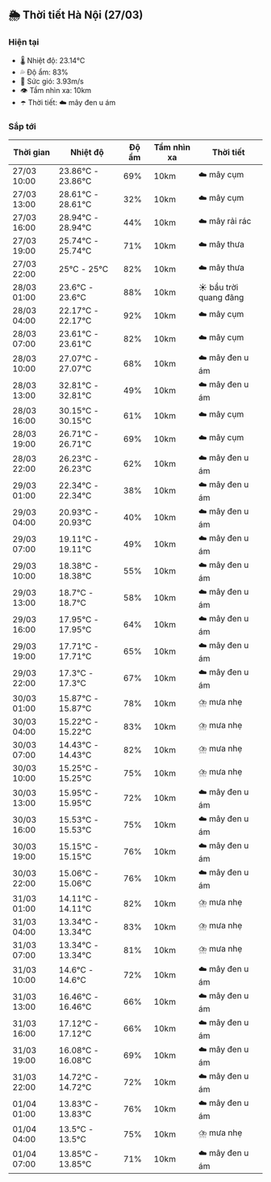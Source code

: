 ## 🌦️ Thời tiết Hà Nội (27/03)

### Hiện tại

- 🌡️ Nhiệt độ: 23.14℃
- 💦 Độ ẩm: 83%
- 💨 Sức gió: 3.93m/s
- 👁️ Tầm nhìn xa: 10km
- ☂️ Thời tiết: ☁️ mây đen u ám

### Sắp tới

| Thời gian | Nhiệt độ | Độ ẩm | Tầm nhìn xa | Thời tiết |
| --- | --- | --- | --- | --- |
| 27/03 10:00 | 23.86℃ - 23.86℃ | 69% | 10km | ☁️ mây cụm |
| 27/03 13:00 | 28.61℃ - 28.61℃ | 32% | 10km | ☁️ mây cụm |
| 27/03 16:00 | 28.94℃ - 28.94℃ | 44% | 10km | ☁️ mây rải rác |
| 27/03 19:00 | 25.74℃ - 25.74℃ | 71% | 10km | ☁️ mây thưa |
| 27/03 22:00 | 25℃ - 25℃ | 82% | 10km | ☁️ mây thưa |
| 28/03 01:00 | 23.6℃ - 23.6℃ | 88% | 10km | ☀️ bầu trời quang đãng |
| 28/03 04:00 | 22.17℃ - 22.17℃ | 92% | 10km | ☁️ mây cụm |
| 28/03 07:00 | 23.61℃ - 23.61℃ | 82% | 10km | ☁️ mây cụm |
| 28/03 10:00 | 27.07℃ - 27.07℃ | 68% | 10km | ☁️ mây đen u ám |
| 28/03 13:00 | 32.81℃ - 32.81℃ | 49% | 10km | ☁️ mây đen u ám |
| 28/03 16:00 | 30.15℃ - 30.15℃ | 61% | 10km | ☁️ mây cụm |
| 28/03 19:00 | 26.71℃ - 26.71℃ | 69% | 10km | ☁️ mây cụm |
| 28/03 22:00 | 26.23℃ - 26.23℃ | 62% | 10km | ☁️ mây đen u ám |
| 29/03 01:00 | 22.34℃ - 22.34℃ | 38% | 10km | ☁️ mây đen u ám |
| 29/03 04:00 | 20.93℃ - 20.93℃ | 40% | 10km | ☁️ mây đen u ám |
| 29/03 07:00 | 19.11℃ - 19.11℃ | 49% | 10km | ☁️ mây đen u ám |
| 29/03 10:00 | 18.38℃ - 18.38℃ | 55% | 10km | ☁️ mây đen u ám |
| 29/03 13:00 | 18.7℃ - 18.7℃ | 58% | 10km | ☁️ mây đen u ám |
| 29/03 16:00 | 17.95℃ - 17.95℃ | 64% | 10km | ☁️ mây đen u ám |
| 29/03 19:00 | 17.71℃ - 17.71℃ | 65% | 10km | ☁️ mây đen u ám |
| 29/03 22:00 | 17.3℃ - 17.3℃ | 67% | 10km | ☁️ mây đen u ám |
| 30/03 01:00 | 15.87℃ - 15.87℃ | 78% | 10km | ⛈️ mưa nhẹ |
| 30/03 04:00 | 15.22℃ - 15.22℃ | 83% | 10km | ⛈️ mưa nhẹ |
| 30/03 07:00 | 14.43℃ - 14.43℃ | 82% | 10km | ⛈️ mưa nhẹ |
| 30/03 10:00 | 15.25℃ - 15.25℃ | 75% | 10km | ⛈️ mưa nhẹ |
| 30/03 13:00 | 15.95℃ - 15.95℃ | 72% | 10km | ☁️ mây đen u ám |
| 30/03 16:00 | 15.53℃ - 15.53℃ | 75% | 10km | ☁️ mây đen u ám |
| 30/03 19:00 | 15.15℃ - 15.15℃ | 76% | 10km | ☁️ mây đen u ám |
| 30/03 22:00 | 15.06℃ - 15.06℃ | 76% | 10km | ☁️ mây đen u ám |
| 31/03 01:00 | 14.11℃ - 14.11℃ | 82% | 10km | ⛈️ mưa nhẹ |
| 31/03 04:00 | 13.34℃ - 13.34℃ | 83% | 10km | ⛈️ mưa nhẹ |
| 31/03 07:00 | 13.34℃ - 13.34℃ | 81% | 10km | ⛈️ mưa nhẹ |
| 31/03 10:00 | 14.6℃ - 14.6℃ | 72% | 10km | ☁️ mây đen u ám |
| 31/03 13:00 | 16.46℃ - 16.46℃ | 66% | 10km | ☁️ mây đen u ám |
| 31/03 16:00 | 17.12℃ - 17.12℃ | 66% | 10km | ☁️ mây đen u ám |
| 31/03 19:00 | 16.08℃ - 16.08℃ | 69% | 10km | ☁️ mây đen u ám |
| 31/03 22:00 | 14.72℃ - 14.72℃ | 72% | 10km | ☁️ mây đen u ám |
| 01/04 01:00 | 13.83℃ - 13.83℃ | 76% | 10km | ☁️ mây đen u ám |
| 01/04 04:00 | 13.5℃ - 13.5℃ | 75% | 10km | ⛈️ mưa nhẹ |
| 01/04 07:00 | 13.85℃ - 13.85℃ | 71% | 10km | ☁️ mây đen u ám |
